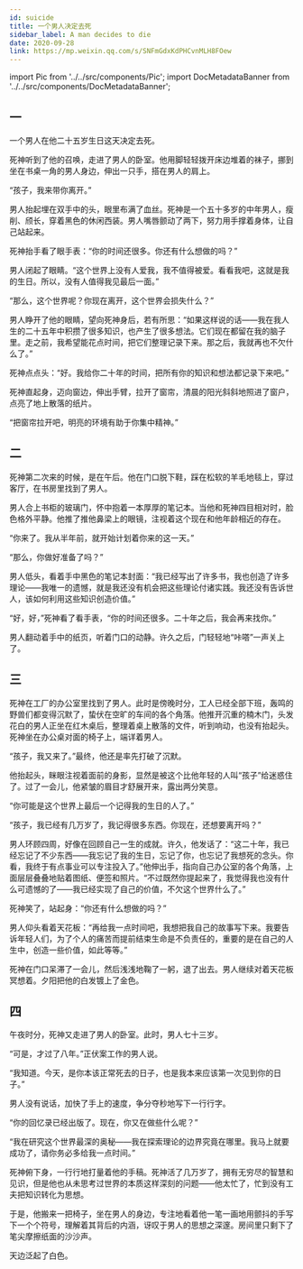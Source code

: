 ```yaml
---
id: suicide
title: 一个男人决定去死
sidebar_label: A man decides to die
date: 2020-09-28
link: https://mp.weixin.qq.com/s/SNFmGdxKdPHCvnMLH8FOew
---
```


import Pic from '../../src/components/Pic';
import DocMetadataBanner from '../../src/components/DocMetadataBanner';

<DocMetadataBanner frontMatter={frontMatter} />

## 一

一个男人在他二十五岁生日这天决定去死。

死神听到了他的召唤，走进了男人的卧室。他用脚轻轻拨开床边堆着的袜子，挪到坐在书桌一角的男人身边，伸出一只手，搭在男人的肩上。

“孩子，我来带你离开。”

男人抬起埋在双手中的头，眼里布满了血丝。死神是一个五十多岁的中年男人，瘦削、颀长，穿着黑色的休闲西装。男人嘴唇颤动了两下，努力用手撑着身体，让自己站起来。

死神抬手看了眼手表：“你的时间还很多。你还有什么想做的吗？”

男人闭起了眼睛。“这个世界上没有人爱我，我不值得被爱。看看我吧，这就是我的生日。所以，没有人值得我见最后一面。”

“那么，这个世界呢？你现在离开，这个世界会损失什么？”

男人睁开了他的眼睛，望向死神身后，若有所思：“如果这样说的话——我在我人生的二十五年中积攒了很多知识，也产生了很多想法。它们现在都留在我的脑子里。走之前，我希望能花点时间，把它们整理记录下来。那之后，我就再也不欠什么了。”

死神点点头：“好。我给你二十年的时间，把所有你的知识和想法都记录下来吧。”

死神直起身，迈向窗边，伸出手臂，拉开了窗帘，清晨的阳光斜斜地照进了窗户，点亮了地上散落的纸片。

“把窗帘拉开吧，明亮的环境有助于你集中精神。”

## 二

死神第二次来的时候，是在午后。他在门口脱下鞋，踩在松软的羊毛地毯上，穿过客厅，在书房里找到了男人。

男人合上书柜的玻璃门，怀中抱着一本厚厚的笔记本。当他和死神四目相对时，脸色格外平静。他推了推他鼻梁上的眼镜，注视着这个现在和他年龄相近的存在。

“你来了。我从半年前，就开始计划着你来的这一天。”

“那么，你做好准备了吗？”

男人低头，看着手中黑色的笔记本封面：“我已经写出了许多书，我也创造了许多理论——我唯一的遗憾，就是我还没有机会把这些理论付诸实践。我还没有告诉世人，该如何利用这些知识创造价值。”

“好，好，”死神看了看手表，“你的时间还很多。二十年之后，我会再来找你。”

男人翻动着手中的纸页，听着门口的动静。许久之后，门轻轻地“咔嗒”一声关上了。

## 三

死神在工厂的办公室里找到了男人。此时是傍晚时分，工人已经全部下班，轰鸣的野兽们都变得沉默了，蛰伏在空旷的车间的各个角落。他推开沉重的楠木门，头发花白的男人正坐在红木桌后，整理着桌上散落的文件，听到响动，也没有抬起头。死神坐在办公桌对面的椅子上，端详着男人。

“孩子，我又来了。”最终，他还是率先打破了沉默。

他抬起头，眯眼注视着面前的身影，显然是被这个比他年轻的人叫“孩子”给迷惑住了。过了一会儿，他紧皱的眉目才舒展开来，露出两分笑意。

“你可能是这个世界上最后一个记得我的生日的人了。”

“孩子，我已经有几万岁了，我记得很多东西。你现在，还想要离开吗？”

男人环顾四周，好像在回顾自己一生的成就。许久，他发话了：“这二十年，我已经忘记了不少东西——我忘记了我的生日，忘记了你，也忘记了我想死的念头。你看，我终于有点事业可以专注投入了。”他伸出手，指向自己办公室的各个角落，上面层层叠叠地贴着图纸、便签和照片。“不过既然你提起来了，我觉得我也没有什么可遗憾的了——我已经实现了自己的价值，不欠这个世界什么了。”

死神笑了，站起身：“你还有什么想做的吗？”

男人仰头看着天花板：“再给我一点时间吧，我想把我自己的故事写下来。我要告诉年轻人们，为了个人的痛苦而提前结束生命是不负责任的，重要的是在自己的人生中，创造一些价值，如此等等。”

死神在门口呆滞了一会儿，然后浅浅地鞠了一躬，退了出去。男人继续对着天花板冥想着。夕阳把他的白发镀上了金色。

## 四

午夜时分，死神又走进了男人的卧室。此时，男人七十三岁。

“可是，才过了八年。”正伏案工作的男人说。

“我知道。今天，是你本该正常死去的日子，也是我本来应该第一次见到你的日子。”

男人没有说话，加快了手上的速度，争分夺秒地写下一行行字。

“你的回忆录已经出版了。现在，你又在做些什么呢？”

“我在研究这个世界最深的奥秘——我在探索理论的边界究竟在哪里。我马上就要成功了，请你务必多给我一点时间。”

死神俯下身，一行行地打量着他的手稿。死神活了几万岁了，拥有无穷尽的智慧和见识，但是他也从未思考过世界的本质这样深刻的问题——他太忙了，忙到没有工夫把知识转化为思想。

于是，他搬来一把椅子，坐在男人的身边，专注地看着他一笔一画地用颤抖的手写下一个个符号，理解着其背后的内涵，讶叹于男人的思想之深邃。房间里只剩下了笔尖摩擦纸面的沙沙声。

天边泛起了白色。
